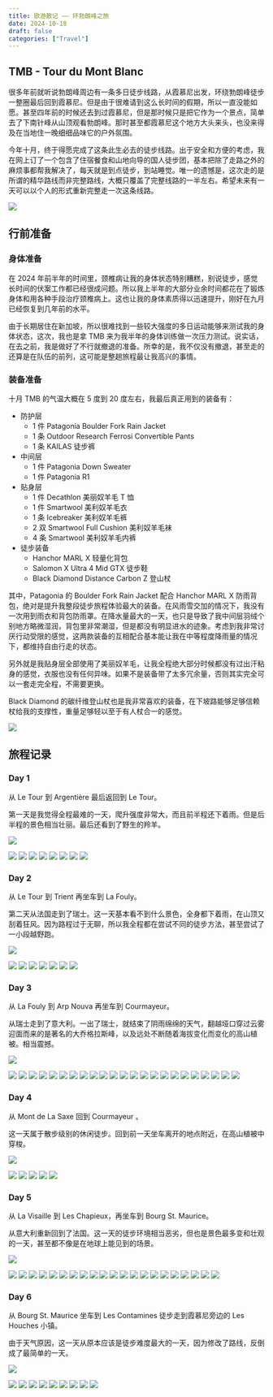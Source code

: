 ```yaml
---
title: 欧游散记 —— 环勃朗峰之旅
date: 2024-10-18
draft: false
categories: ["Travel"]
---
```


## TMB - Tour du Mont Blanc

很多年前就听说勃朗峰周边有一条多日徒步线路，从霞慕尼出发，环绕勃朗峰徒步一整圈最后回到霞慕尼。但是由于很难请到这么长时间的假期，所以一直没能如愿。甚至四年前的时候还去到过霞慕尼，但是那时候只是把它作为一个景点，简单去了下南针峰从山顶观看勃朗峰。那时甚至都霞慕尼这个地方大头来头，也没来得及在当地住一晚细细品味它的户外氛围。

今年十月，终于得愿完成了这条此生必去的徒步线路。出于安全和方便的考虑，我在网上订了一个包含了住宿餐食和山地向导的国人徒步团，基本把除了走路之外的麻烦事都帮我解决了，每天就是到点徒步，到站睡觉。唯一的遗憾是，这次走的是所谓的精华路线而非完整路线，大概只覆盖了完整线路的一半左右。希望未来有一天可以以个人的形式重新完整走一次这条线路。

![](../../images/tmb/map.jpeg)

## 行前准备

### 身体准备

在 2024 年前半年的时间里，颈椎病让我的身体状态特别糟糕，别说徒步，感觉长时间的伏案工作都已经很成问题。所以我上半年的大部分业余时间都花在了锻炼身体和用各种手段治疗颈椎病上。这也让我的身体素质得以迅速提升，刚好在九月已经恢复到几年前的水平。

由于长期居住在新加坡，所以很难找到一些较大强度的多日运动能够来测试我的身体状态，这次，我也是拿 TMB 来为我半年的身体训练做一次压力测试。说实话，在去之前，我是做好了不行就撤退的准备。所幸的是，我不仅没有撤退，甚至走的还算是在队伍的前列，这可能是整趟旅程最让我高兴的事情。

### 装备准备

十月 TMB 的气温大概在 5 度到 20 度左右，我最后真正用到的装备有：

- 防护层
  - 1 件 Patagonia Boulder Fork Rain Jacket
  - 1 条 Outdoor Research Ferrosi Convertible Pants
  - 1 条 KAILAS 徒步裤
- 中间层
  - 1 件 Patagonia Down Sweater
  - 1 件 Patagonia R1
- 贴身层
  - 1 件 Decathlon 美丽奴羊毛 T 恤
  - 1 件 Smartwool 美利奴羊毛衣
  - 1 条 Icebreaker 美利奴羊毛裤
  - 2 双 Smartwool Full Cushion 美利奴羊毛袜
  - 4 条 Smartwool 美利奴羊毛内裤
- 徒步装备
  - Hanchor MARL X 轻量化背包
  - Salomon X Ultra 4 Mid GTX 徒步鞋
  - Black Diamond Distance Carbon Z 登山杖

其中，Patagonia 的 Boulder Fork Rain Jacket 配合 Hanchor MARL X 防雨背包，绝对是提升我整段徒步旅程体验最大的装备。在风雨雪交加的情况下，我没有一次用到雨衣和背包防雨罩。在降水量最大的一天，也只是导致了我中间层羽绒个别地方略微湿润，背包里非常潮湿，但是都没有明显进水的迹象。考虑到我非常讨厌行动受限的感觉，这两款装备的互相配合基本能让我在中等程度降雨量的情况下，都维持自由行走的状态。

另外就是我贴身层全部使用了美丽奴羊毛，让我全程绝大部分时候都没有过出汗粘身的感觉，衣服也没有任何异味。如果不是装备带了太多冗余量，否则其实完全可以一套走完全程，不需要更换。

Black Diamond 的碳纤维登山杖也是我非常喜欢的装备，在下坡路能够足够信赖杖给我的支撑性，重量足够轻以至于有人杖合一的感觉。

![](../../images/tmb/run.jpeg)

## 旅程记录

### Day 1

从 Le Tour 到 Argentière 最后返回到 Le Tour。

第一天是我觉得全程最难的一天，爬升强度非常大，而且前半程还下着雨。但是后半程的景色相当壮丽。最后还看到了野生的羚羊。

![](../../images/tmb/day1/map.jpeg)

<div class="post-gallery">
    <img src="../../images/tmb/day1/1.jpeg" />
    <img src="../../images/tmb/day1/2.jpeg" />
    <img src="../../images/tmb/day1/3.jpeg" />
    <img src="../../images/tmb/day1/4.jpeg" />
    <img src="../../images/tmb/day1/5.jpeg" />
    <img src="../../images/tmb/day1/6.jpeg" />
    <img src="../../images/tmb/day1/7.jpeg" />
    <img src="../../images/tmb/day1/8.jpeg" />
</div>

### Day 2

从 Le Tour 到 Trient 再坐车到 La Fouly。

第二天从法国走到了瑞士。这一天基本看不到什么景色，全身都下着雨，在山顶又刮着狂风。因为路程过于无聊，所以我全程都在尝试不同的徒步方法，甚至尝试了一小段越野跑。

![](../../images/tmb/day2/map.jpeg)

<div class="post-gallery">
    <img src="../../images/tmb/day2/1.jpeg" />
    <img src="../../images/tmb/day2/2.jpeg" />
    <img src="../../images/tmb/day2/3.jpeg" />
    <img src="../../images/tmb/day2/4.jpeg" />
    <img src="../../images/tmb/day2/5.jpeg" />
    <img src="../../images/tmb/day2/6.jpeg" />
    <img src="../../images/tmb/day2/7.jpeg" />
</div>

### Day 3

从 La Fouly 到 Arp Nouva 再坐车到 Courmayeur。

从瑞士走到了意大利。一出了瑞士，就结束了阴雨绵绵的天气，翻越垭口穿过云雾迎面而来的是著名的大乔格拉斯峰，以及远处不断随着海拔变化而变化的高山植被。相当震撼。

![](../../images/tmb/day3/map.jpeg)

<div class="post-gallery">
    <img src="../../images/tmb/day3/1.jpeg" />
    <img src="../../images/tmb/day3/2.jpeg" />
    <img src="../../images/tmb/day3/3.jpeg" />
    <img src="../../images/tmb/day3/4.jpeg" />
    <img src="../../images/tmb/day3/5.jpeg" />
    <img src="../../images/tmb/day3/6.jpeg" />
    <img src="../../images/tmb/day3/7.jpeg" />
    <img src="../../images/tmb/day3/8.jpeg" />
    <img src="../../images/tmb/day3/9.jpeg" />
    <img src="../../images/tmb/day3/10.jpeg" />
    <img src="../../images/tmb/day3/11.jpeg" />
    <img src="../../images/tmb/day3/12.jpeg" />
    <img src="../../images/tmb/day3/13.jpeg" />
    <img src="../../images/tmb/day3/14.jpeg" />
    <img src="../../images/tmb/day3/15.jpeg" />
    <img src="../../images/tmb/day3/16.jpeg" />
    <img src="../../images/tmb/day3/17.jpeg" />
    <img src="../../images/tmb/day3/18.jpeg" />
    <img src="../../images/tmb/day3/19.jpeg" />
    <img src="../../images/tmb/day3/20.jpeg" />
    <img src="../../images/tmb/day3/21.jpeg" />
    <img src="../../images/tmb/day3/22.jpeg" />
    <img src="../../images/tmb/day3/23.jpeg" />
</div>

### Day 4

从 Mont de La Saxe 回到 Courmayeur 。

这一天属于散步级别的休闲徒步。回到前一天坐车离开的地点附近，在高山植被中穿梭。

![](../../images/tmb/day4/map.jpeg)

<div class="post-gallery">
    <img src="../../images/tmb/day4/1.jpeg" />
    <img src="../../images/tmb/day4/2.jpeg" />
    <img src="../../images/tmb/day4/3.jpeg" />
    <img src="../../images/tmb/day4/4.jpeg" />
    <img src="../../images/tmb/day4/5.jpeg" />
</div>

### Day 5

从 La Visaille 到 Les Chapieux，再坐车到 Bourg St. Maurice。

从意大利重新回到了法国。这一天的徒步环境相当恶劣，但也是景色最多变和壮观的一天，甚至都不像是在地球上能见到的场景。

![](../../images/tmb/day5/map.jpeg)

<div class="post-gallery">
    <img src="../../images/tmb/day5/1.jpeg" />
    <img src="../../images/tmb/day5/2.jpeg" />
    <img src="../../images/tmb/day5/3.jpeg" />
    <img src="../../images/tmb/day5/4.jpeg" />
    <img src="../../images/tmb/day5/5.jpeg" />
    <img src="../../images/tmb/day5/6.jpeg" />
    <img src="../../images/tmb/day5/7.jpeg" />
    <img src="../../images/tmb/day5/8.jpeg" />
    <img src="../../images/tmb/day5/9.jpeg" />
    <img src="../../images/tmb/day5/10.jpeg" />
    <img src="../../images/tmb/day5/11.jpeg" />
    <img src="../../images/tmb/day5/12.jpeg" />
    <img src="../../images/tmb/day5/13.jpeg" />
    <img src="../../images/tmb/day5/14.jpeg" />
    <img src="../../images/tmb/day5/15.jpeg" />
    <img src="../../images/tmb/day5/16.jpeg" />
    <img src="../../images/tmb/day5/17.jpeg" />
    <img src="../../images/tmb/day5/18.jpeg" />
    <img src="../../images/tmb/day5/19.jpeg" />
    <img src="../../images/tmb/day5/20.jpeg" />
    <img src="../../images/tmb/day5/21.jpeg" />
</div>

### Day 6

从 Bourg St. Maurice 坐车到 Les Contamines 徒步走到霞慕尼旁边的 Les Houches 小镇。

由于天气原因，这一天从原本应该是徒步难度最大的一天，因为修改了路线，反倒成了最简单的一天。

![](../../images/tmb/day6/map.jpeg)

<div class="post-gallery">
    <img src="../../images/tmb/day6/1.jpeg" />
    <img src="../../images/tmb/day6/2.jpeg" />
    <img src="../../images/tmb/day6/3.jpeg" />
    <img src="../../images/tmb/day6/4.jpeg" />
    <img src="../../images/tmb/day6/5.jpeg" />
    <img src="../../images/tmb/day6/6.jpeg" />
    <img src="../../images/tmb/day6/7.jpeg" />
    <img src="../../images/tmb/day6/8.jpeg" />
    <img src="../../images/tmb/day6/9.jpeg" />
</div>
